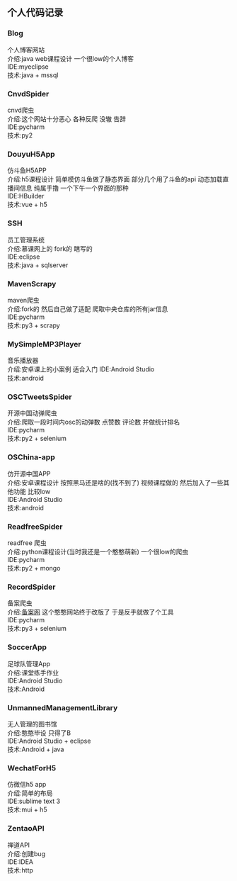 ## 个人代码记录
### Blog
个人博客网站  
介绍:java web课程设计 一个很low的个人博客  
IDE:myeclipse  
技术:java + mssql  
### CnvdSpider  
cnvd爬虫  
介绍:这个网站十分恶心 各种反爬 没辙 告辞  
IDE:pycharm  
技术:py2  
### DouyuH5App
仿斗鱼H5APP  
介绍:h5课程设计 简单模仿斗鱼做了静态界面 部分几个用了斗鱼的api 动态加载直播间信息 纯属手撸 一个下午一个界面的那种   
IDE:HBuilder  
技术:vue + h5  
### SSH
员工管理系统  
介绍:慕课网上的 fork的 瞎写的  
IDE:eclipse  
技术:java + sqlserver  
### MavenScrapy  
maven爬虫  
介绍:fork的 然后自己做了适配 爬取中央仓库的所有jar信息  
IDE:pycharm  
技术:py3 + scrapy  
### MySimpleMP3Player  
音乐播放器  
介绍:安卓课上的小案例 适合入门
IDE:Android Studio  
技术:android  
### OSCTweetsSpider
开源中国动弹爬虫  
介绍:爬取一段时间内osc的动弹数 点赞数 评论数 并做统计排名  
IDE:pycharm  
技术:py2 + selenium  
### OSChina-app
仿开源中国APP  
介绍:安卓课程设计 按照黑马还是啥的(找不到了) 视频课程做的 然后加入了一些其他功能 比较low  
IDE:Android Studio  
技术:android  
### ReadfreeSpider
readfree 爬虫  
介绍:python课程设计(当时我还是一个憨憨萌新) 一个很low的爬虫   
IDE:pycharm  
技术:py2 + mongo  
### RecordSpider
备案爬虫  
介绍:[备案网](https://beian.miit.gov.cn/#/Integrated/recordQuery) 这个憨憨网站终于改版了 于是反手就做了个工具  
IDE:pycharm  
技术:py3 + selenium  
### SoccerApp  
足球队管理App  
介绍:课堂练手作业  
IDE:Android Studio  
技术:Android    
### UnmannedManagementLibrary  
无人管理的图书馆  
介绍:憨憨毕设 只得了B  
IDE:Android Studio + eclipse  
技术:Android + java  
### WechatForH5
仿微信h5 app  
介绍:简单的布局  
IDE:sublime text 3  
技术:mui + h5  
### ZentaoAPI
禅道API  
介绍:创建bug  
IDE:IDEA  
技术:http  


